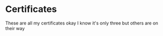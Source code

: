 # Certificates
These are all my certificates
okay I know it's only three but others are on their way

